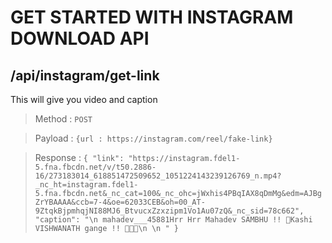 # GET STARTED WITH INSTAGRAM DOWNLOAD API

## /api/instagram/get-link

This will give you video and caption

> Method :
> `POST `

> Payload :
> `{url : https://instagram.com/reel/fake-link}`

> Response :
> `{ "link": "https://instagram.fdel1-5.fna.fbcdn.net/v/t50.2886-16/273183014_618851472509652_1051224143239126769_n.mp4?_nc_ht=instagram.fdel1-5.fna.fbcdn.net&_nc_cat=100&_nc_ohc=jWxhis4PBqIAX8qDmMg&edm=AJBgZrYBAAAA&ccb=7-4&oe=62033CEB&oh=00_AT-9ZtqkBjpmhqjNI88MJ6_BtvucxZzxzipm1Vo1Au07zQ&_nc_sid=78c662", "caption": "\n mahadev___45881Hrr Hrr Mahadev SAMBHU !! 🔱Kashi VISHWANATH gange !! 💖🙏💖\n \n " }`
